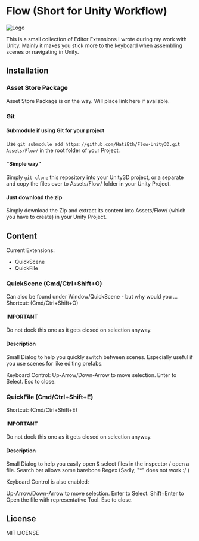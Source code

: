 # Flow (Short for Unity Workflow)

![Logo](http://flowerpickinggiants.de/art/flower-logo-small.png)

This is a small collection of Editor Extensions I wrote during my work with Unity.
Mainly it makes you stick more to the keyboard when assembling scenes or navigating in Unity.

## Installation

### Asset Store Package
Asset Store Package is on the way. Will place link here if available.

### Git

#### Submodule if using Git for your project

Use ```git submodule add https://github.com/HatiEth/Flow-Unity3D.git Assets/Flow/``` in the root folder of your Project.

#### "Simple way"
Simply ```git clone``` this repository into your Unity3D project, or a separate and copy the files over to Assets/Flow/ folder in your Unity Project.

#### Just download the zip
Simply download the Zip and extract its content into Assets/Flow/ (which you have to create) in your Unity Project.

## Content

Current Extensions:
* QuickScene
* QuickFile

### QuickScene (Cmd/Ctrl+Shift+O)

Can also be found under Window/QuickScene - but why would you ...
Shortcut: (Cmd/Ctrl+Shift+O)

#### IMPORTANT

Do not dock this one as it gets closed on selection anyway.

#### Description

Small Dialog to help you quickly switch between scenes. 
Especially useful if you use scenes for like editing prefabs.

Keyboard Control:
Up-Arrow/Down-Arrow to move selection.
Enter to Select.
Esc to close.

### QuickFile (Cmd/Ctrl+Shift+E)

Shortcut: (Cmd/Ctrl+Shift+E)

#### IMPORTANT

Do not dock this one as it gets closed on selection anyway.


#### Description

Small Dialog to help you easily open & select files in the inspector / open a file.
Search bar allows some barebone Regex (Sadly, "\*" does not work :/ )

Keyboard Control is also enabled:

Up-Arrow/Down-Arrow to move selection.
Enter to Select.
Shift+Enter to Open the file with representative Tool.
Esc to close.



## License

MIT LICENSE
